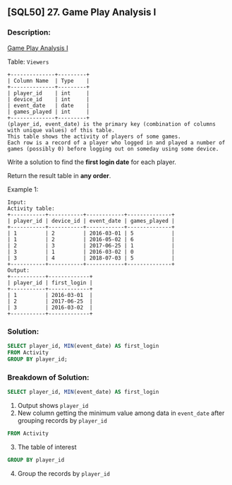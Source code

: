 ## [SQL50] 27. Game Play Analysis I

### Description:
[Game Play Analysis I](https://leetcode.com/problems/game-play-analysis-i/description/?envType=study-plan-v2&envId=premium-sql-50)

Table: `Viewers`

```
+--------------+---------+
| Column Name  | Type    |
+--------------+---------+
| player_id    | int     |
| device_id    | int     |
| event_date   | date    |
| games_played | int     |
+--------------+---------+
(player_id, event_date) is the primary key (combination of columns with unique values) of this table.
This table shows the activity of players of some games.
Each row is a record of a player who logged in and played a number of games (possibly 0) before logging out on someday using some device.
```

Write a solution to find the **first login date** for each player.

Return the result table in **any order**.

Example 1:

```
Input: 
Activity table:
+-----------+-----------+------------+--------------+
| player_id | device_id | event_date | games_played |
+-----------+-----------+------------+--------------+
| 1         | 2         | 2016-03-01 | 5            |
| 1         | 2         | 2016-05-02 | 6            |
| 2         | 3         | 2017-06-25 | 1            |
| 3         | 1         | 2016-03-02 | 0            |
| 3         | 4         | 2018-07-03 | 5            |
+-----------+-----------+------------+--------------+
Output: 
+-----------+-------------+
| player_id | first_login |
+-----------+-------------+
| 1         | 2016-03-01  |
| 2         | 2017-06-25  |
| 3         | 2016-03-02  |
+-----------+-------------+
```

### Solution: 

```sql
SELECT player_id, MIN(event_date) AS first_login
FROM Activity
GROUP BY player_id;
```
### Breakdown of Solution:

```sql
SELECT player_id, MIN(event_date) AS first_login
```
1. Output shows `player_id`
2. New column getting the minimum value among data in `event_date` after grouping records by `player_id` 

```sql
FROM Activity
```
3. The table of interest

```sql
GROUP BY player_id
```
4. Group the records by `player_id`